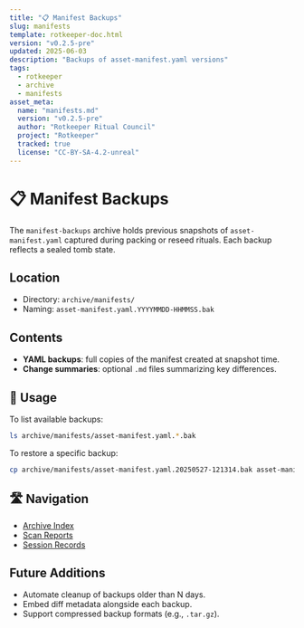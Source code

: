 ```yaml
---
title: "📋 Manifest Backups"
slug: manifests
template: rotkeeper-doc.html
version: "v0.2.5-pre"
updated: 2025-06-03
description: "Backups of asset-manifest.yaml versions"
tags:
  - rotkeeper
  - archive
  - manifests
asset_meta:
  name: "manifests.md"
  version: "v0.2.5-pre"
  author: "Rotkeeper Ritual Council"
  project: "Rotkeeper"
  tracked: true
  license: "CC-BY-SA-4.2-unreal"
---
```


# 📋 Manifest Backups

<!-- The council’s ledger of manifest evolution -->

The `manifest-backups` archive holds previous snapshots of `asset-manifest.yaml` captured during packing or reseed rituals. Each backup reflects a sealed tomb state.

## Location

- Directory: `archive/manifests/`
- Naming: `asset-manifest.yaml.YYYYMMDD-HHMMSS.bak`

## Contents

- **YAML backups**: full copies of the manifest created at snapshot time.
- **Change summaries**: optional `.md` files summarizing key differences.

## 🧭 Usage

<!-- How to restore or inspect backups -->

To list available backups:

```bash
ls archive/manifests/asset-manifest.yaml.*.bak
```

To restore a specific backup:

```bash
cp archive/manifests/asset-manifest.yaml.20250527-121314.bak asset-manifest.yaml
```

## 🛣️ Navigation

<!-- Quick links within Archive -->
- [Archive Index](archive/index.html)
- [Scan Reports](archive/scan-reports.html)
- [Session Records](archive/records.html)

## Future Additions

<!-- Aspirational rites for manifest backups -->
- Automate cleanup of backups older than N days.
- Embed diff metadata alongside each backup.
- Support compressed backup formats (e.g., `.tar.gz`).